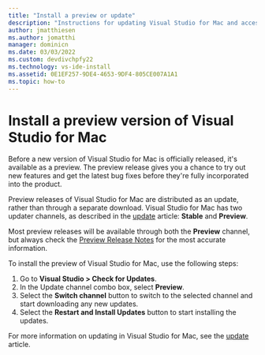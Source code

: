 ```yaml
---
title: "Install a preview or update"
description: "Instructions for updating Visual Studio for Mac and accessing preview releases, including the Visual Studio 2019 for Mac previews."
author: jmatthiesen
ms.author: jomatthi
manager: dominicn
ms.date: 03/03/2022
ms.custom: devdivchpfy22
ms.technology: vs-ide-install
ms.assetid: 0E1EF257-9DE4-4653-9DF4-805CE007A1A1
ms.topic: how-to
---
```


# Install a preview version of Visual Studio for Mac

Before a new version of Visual Studio for Mac is officially released, it's available as a preview. The preview release gives you a chance to try out new features and get the latest bug fixes before they're fully incorporated into the product.

Preview releases of Visual Studio for Mac are distributed as an update, rather than through a separate download. Visual Studio for Mac has two updater channels, as described in the [update](update.md) article: **Stable** and **Preview**.

Most preview releases will be available through both the **Preview** channel, but always check the [Preview Release Notes](/visualstudio/releasenotes/vs2019-mac-preview-relnotes) for the most accurate information.

To install the preview of Visual Studio for Mac, use the following steps:

1. Go to **Visual Studio > Check for Updates**.
2. In the Update channel combo box, select **Preview**.
3. Select the **Switch channel** button to switch to the selected channel and start downloading any new updates.
4. Select the **Restart and Install Updates** button to start installing the updates.

For more information on updating in Visual Studio for Mac, see the [update](update.md) article.
